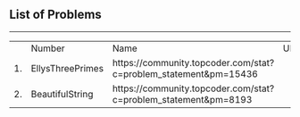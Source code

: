 <h2>List of Problems</h2>
<hr>
<table>
<th>
<td>Number</td>
<td>Name</td>
<td>URL</td>
</th>
<tr>
<td>1.</td><td>EllysThreePrimes</td><td>https://community.topcoder.com/stat?c=problem_statement&pm=15436</td>
</tr>
<tr>
<td>2.</td><td>BeautifulString</td><td>https://community.topcoder.com/stat?c=problem_statement&pm=8193</td>
</tr>
